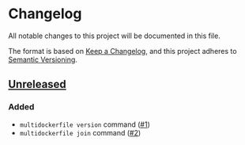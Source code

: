 # Changelog

All notable changes to this project will be documented in this file.

The format is based on [Keep a Changelog](https://keepachangelog.com/en/1.0.0/), and this project adheres to [Semantic Versioning](https://semver.org/spec/v2.0.0.html).


## [Unreleased]

### Added
- `multidockerfile version` command ([#1](https://github.com/haines/multidockerfile/pull/1))
- `multidockerfile join` command ([#2](https://github.com/haines/multidockerfile/pull/2))


[Unreleased]: https://github.com/haines/multidockerfile/compare/20586c3eb00aad3dde1ca63eb47dcb14ae6372d5...HEAD
